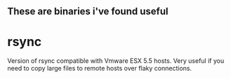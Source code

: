 ## These are binaries i've found useful

# rsync

Version of rsync compatible with Vmware ESX 5.5 hosts. Very useful if you need to copy large files to remote hosts over flaky connections.